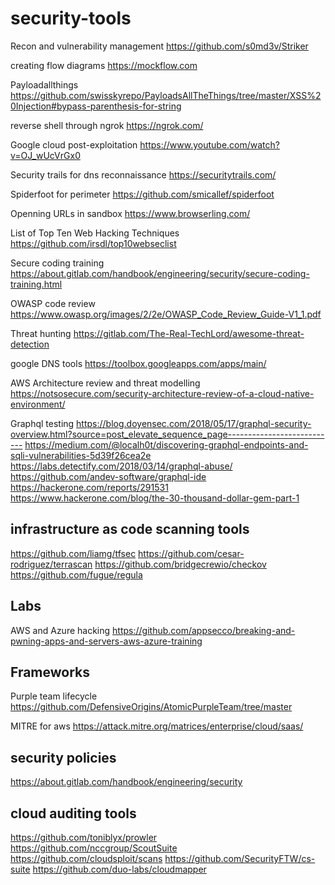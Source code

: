 # security-tools

Recon and vulnerability management
https://github.com/s0md3v/Striker

creating flow diagrams
https://mockflow.com

Payloadallthings
https://github.com/swisskyrepo/PayloadsAllTheThings/tree/master/XSS%20Injection#bypass-parenthesis-for-string

reverse shell through ngrok
https://ngrok.com/

Google cloud post-exploitation
https://www.youtube.com/watch?v=OJ_wUcVrGx0

Security trails for dns reconnaissance
https://securitytrails.com/

Spiderfoot for perimeter
https://github.com/smicallef/spiderfoot

Openning URLs in sandbox
https://www.browserling.com/

List of Top Ten Web Hacking Techniques 
https://github.com/irsdl/top10webseclist

Secure coding training
https://about.gitlab.com/handbook/engineering/security/secure-coding-training.html

OWASP code review
https://www.owasp.org/images/2/2e/OWASP_Code_Review_Guide-V1_1.pdf

Threat hunting
https://gitlab.com/The-Real-TechLord/awesome-threat-detection

google DNS tools
https://toolbox.googleapps.com/apps/main/

AWS Architecture review and threat modelling
https://notsosecure.com/security-architecture-review-of-a-cloud-native-environment/

Graphql testing
https://blog.doyensec.com/2018/05/17/graphql-security-overview.html?source=post_elevate_sequence_page---------------------------
https://medium.com/@localh0t/discovering-graphql-endpoints-and-sqli-vulnerabilities-5d39f26cea2e
https://labs.detectify.com/2018/03/14/graphql-abuse/
https://github.com/andev-software/graphql-ide
https://hackerone.com/reports/291531
https://www.hackerone.com/blog/the-30-thousand-dollar-gem-part-1

## infrastructure as code scanning tools
https://github.com/liamg/tfsec
https://github.com/cesar-rodriguez/terrascan
https://github.com/bridgecrewio/checkov
https://github.com/fugue/regula


## Labs
AWS and Azure hacking 
https://github.com/appsecco/breaking-and-pwning-apps-and-servers-aws-azure-training

## Frameworks

Purple team lifecycle
https://github.com/DefensiveOrigins/AtomicPurpleTeam/tree/master

MITRE for aws
https://attack.mitre.org/matrices/enterprise/cloud/saas/


## security policies
https://about.gitlab.com/handbook/engineering/security

## cloud auditing tools
https://github.com/toniblyx/prowler
https://github.com/nccgroup/ScoutSuite
https://github.com/cloudsploit/scans
https://github.com/SecurityFTW/cs-suite
https://github.com/duo-labs/cloudmapper

